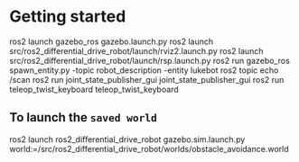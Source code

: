 # Getting started

ros2 launch gazebo_ros gazebo.launch.py
ros2 launch src/ros2_differential_drive_robot/launch/rviz2.launch.py 
ros2 launch src/ros2_differential_drive_robot/launch/rsp.launch.py
ros2 run gazebo_ros spawn_entity.py -topic robot_description -entity lukebot
ros2 topic echo /scan 
ros2 run joint_state_publisher_gui joint_state_publisher_gui
ros2 run teleop_twist_keyboard teleop_twist_keyboard 

## To launch the `saved world`
ros2 launch ros2_differential_drive_robot gazebo.sim.launch.py world:=/src/ros2_differential_drive_robot/worlds/obstacle_avoidance.world
